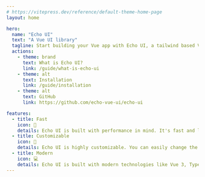 ```yaml
---
# https://vitepress.dev/reference/default-theme-home-page
layout: home

hero:
  name: "Echo UI"
  text: "A Vue UI library"
  tagline: Start building your Vue app with Echo UI, a tailwind based Vue UI library.
  actions:
    - theme: brand
      text: What is Echo UI?
      link: /guide/what-is-echo-ui
    - theme: alt
      text: Installation
      link: /guide/installation
    - theme: alt
      text: GitHub
      link: https://github.com/echo-vue-ui/echo-ui

features:
  - title: Fast
    icon: 🚀
    details: Echo UI is built with performance in mind. It's fast and lightweight.
  - title: Customizable
    icon: 🎨
    details: Echo UI is highly customizable. You can easily change the theme and colors.
  - title: Modern
    icon: 💻
    details: Echo UI is built with modern technologies like Vue 3, TypeScript and Tailwind based.
---
```


